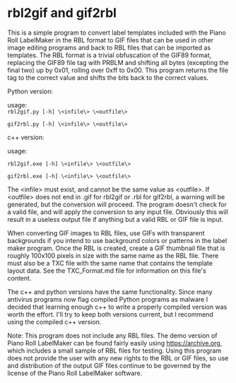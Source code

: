 # rbl2gif and gif2rbl

This is a simple program to convert label templates included with the Piano Roll LabelMaker in the RBL format to GIF files that can be used in other image editing programs and back to RBL files that can be imported as templates.  The RBL format is a trivial obfuscation of the GIF89 format, replacing the GIF89 file tag with PRBLM and shifting all bytes (excepting the final two) up by 0x01, rolling over 0xff to 0x00.  This program returns the file tag to the correct value and shifts the bits back to the correct values.

Python version:

  usage:  
  `rbl2gif.py [-h] \<infile\> \<outfile\>`
  
  `gif2rbl.py [-h] \<infile\> \<outfile\>`
  
c++ version:

  usage: 
	
`rbl2gif.exe [-h] \<infile\> \<outfile\>`
  
`gif2rbl.exe [-h] \<infile\> \<outfile\>`

  The \<infile\> must exist, and cannot be the same value as \<outfile\>.  If \<outfile\> does not end in .gif for rbl2gif or .rbl for gif2rbl, a warning will be generated, but the conversion will proceed.  The program doesn't check for a valid file, and will apply the conversion to any input file.  Obviously this will result in a useless output file if anything but a valid RBL or GIF file is input.  

When converting GIF images to RBL files, use GIFs with transparent backgrounds if you intend to use background colors or patterns in the label maker program.  Once the RBL is created, create a GIF thumbnail file that is roughly 100x100 pixels in size with the same name as the RBL file.  There must also be a TXC file with the same name that contains the template layout data.  See the TXC_Format.md file for information on this file's content.

The c++ and python versions have the same functionality.  Since many antivirus programs now flag compiled Python programs as malware I decided that learning enough c++ to write a properly compiled version was worth the effort.  I'll try to keep both versions current, but I recommend using the compiled c++ version.  
  
  Note: This program does not include any RBL files.  The demo version of Piano Roll LabelMaker can be found fairly easily using https://archive.org, which includes a small sample of RBL files for testing.  Using this program does not provide the user with any new rights to the RBL or GIF files, so use and distribution of the output GIF files continue to be governed by the license of the Piano Roll LabelMaker software.  
